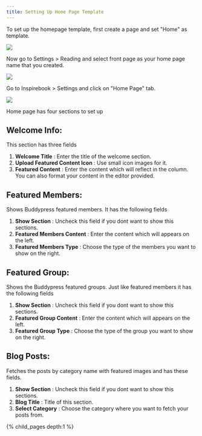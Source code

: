 ```yaml
---
title: Setting Up Home Page Template
---
```


To set up the homepage template, first create a page and set "Home" as template.

![](https://cloud.githubusercontent.com/assets/6297436/8056260/f0c2ce10-0ec3-11e5-8a44-d78f3b23fbdf.png)

Now go to Settings > Reading and select front page as your home page name that you created.

![](https://cloud.githubusercontent.com/assets/6297436/8056291/5c842ffe-0ec4-11e5-9d23-755d509d551a.png)

Go to Inspirebook > Settings and click on "Home Page" tab.

![](https://cloud.githubusercontent.com/assets/6297436/8056335/cddec4fc-0ec4-11e5-8c5a-e61aa9fb5f8f.png)

Home page has four sections to set up

<h2>Welcome Info: </h2>
This section has three fields
<ol>
	<li><strong>Welcome Title</strong> : Enter the title of the welcome section.</li>
	<li><strong>Upload Featured Content Icon</strong> : Use small icon images for it.</li>
	<li><strong>Featured Content</strong> : Enter the content which will reflect in the column. You can also format your content in the editor provided.</li>
</ol>


<h2>Featured Members: </h2>
Shows Buddypress featured members. It has the following fields

<ol>
	<li><strong>Show Section</strong> : Uncheck this field if you dont want to show this sections.</li>
	<li><strong>Featured Members Content</strong> : Enter the content which will appears on the left.</li>
	<li><strong>Featured Members Type</strong> : Choose the type of the members you want to show on the right.</li>
</ol>

<h2>Featured Group: </h2>
Shows the Buddypress featured groups. Just like featured members it has the following fields

<ol>
	<li><strong>Show Section</strong> : Uncheck this field if you dont want to show this sections.</li>
	<li><strong>Featured Group Content</strong> : Enter the content which will appears on the left.</li>
	<li><strong>Featured Group Type</strong> : Choose the type of the group you want to show on the right.</li>
</ol>

<h2>Blog Posts: </h2>
Fetches the posts by category name with featured images and has these fields.

<ol>
	<li><strong>Show Section</strong> : Uncheck this field if you dont want to show this sections.</li>
	<li><strong>Blog Title</strong> : Title of this section.</li>
	<li><strong>Select Category</strong> : Choose the category where you want to fetch your posts from.</li>
</ol>






{% child_pages depth:1 %}
